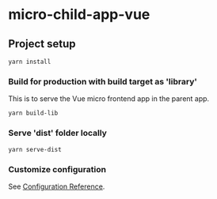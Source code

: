 # micro-child-app-vue

## Project setup
```
yarn install
```

### Build for production with build target as 'library'
This is to serve the Vue micro frontend app in the parent app.
```
yarn build-lib
```

### Serve 'dist' folder locally
```
yarn serve-dist
```

### Customize configuration
See [Configuration Reference](https://cli.vuejs.org/config/).
